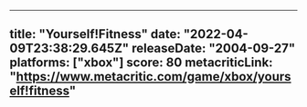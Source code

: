 
---
title: "Yourself!Fitness"
date: "2022-04-09T23:38:29.645Z"
releaseDate: "2004-09-27"
platforms: ["xbox"]
score: 80
metacriticLink: "https://www.metacritic.com/game/xbox/yourself!fitness"
---
